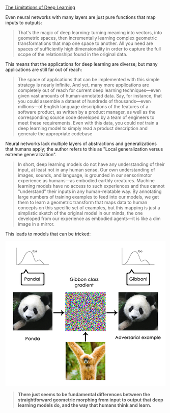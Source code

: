 [The Limitations of Deep Learning](https://blog.keras.io/the-limitations-of-deep-learning.html)

Even neural networks with many layers are just pure functions that map inputs to outputs:

> That's the magic of deep learning: turning meaning into vectors, into geometric spaces, then incrementally learning complex geometric transformations that map one space to another. All you need are spaces of sufficiently high dimensionality in order to capture the full scope of the relationships found in the original data.

This means that the applications for deep learning are diverse; but many applications are still far out of reach:

> The space of applications that can be implemented with this simple strategy is nearly infinite. And yet, many more applications are completely out of reach for current deep learning techniques—even given vast amounts of human-annotated data. Say, for instance, that you could assemble a dataset of hundreds of thousands—even millions—of English language descriptions of the features of a software product, as written by a product manager, as well as the corresponding source code developed by a team of engineers to meet these requirements. Even with this data, you could *not* train a deep learning model to simply read a product description and generate the appropriate codebase

Neural networks lack multiple layers of abstractions and generalizations that humans apply; the author refers to this as "Local generalization versus extreme generalization".

> In short, deep learning models do not have any understanding of their input, at least not in any human sense. Our own understanding of images, sounds, and language, is grounded in our sensorimotor experience as humans—as embodied earthly creatures. Machine learning models have no access to such experiences and thus cannot "understand" their inputs in any human-relatable way. By annotating large numbers of training examples to feed into our models, we get them to learn a geometric transform that maps data to human concepts on this specific set of examples, but this mapping is just a simplistic sketch of the original model in our minds, the one developed from our experience as embodied agents—it is like a dim image in a mirror.

This leads to models that can be tricked:

![](adversarial_example.png)



> **There just seems to be fundamental differences between the straightforward geometric morphing from input to output that deep learning models do, and the way that humans think and learn.** 